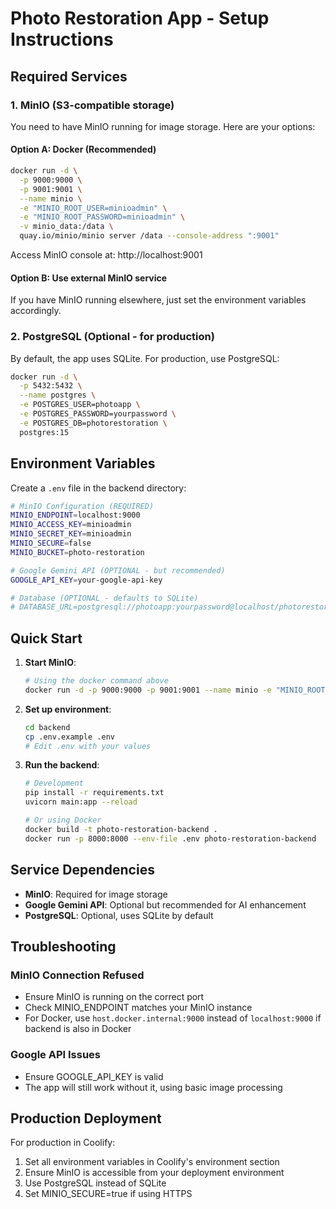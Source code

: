 # Photo Restoration App - Setup Instructions

## Required Services

### 1. MinIO (S3-compatible storage)

You need to have MinIO running for image storage. Here are your options:

#### Option A: Docker (Recommended)
```bash
docker run -d \
  -p 9000:9000 \
  -p 9001:9001 \
  --name minio \
  -e "MINIO_ROOT_USER=minioadmin" \
  -e "MINIO_ROOT_PASSWORD=minioadmin" \
  -v minio_data:/data \
  quay.io/minio/minio server /data --console-address ":9001"
```

Access MinIO console at: http://localhost:9001

#### Option B: Use external MinIO service
If you have MinIO running elsewhere, just set the environment variables accordingly.

### 2. PostgreSQL (Optional - for production)

By default, the app uses SQLite. For production, use PostgreSQL:

```bash
docker run -d \
  -p 5432:5432 \
  --name postgres \
  -e POSTGRES_USER=photoapp \
  -e POSTGRES_PASSWORD=yourpassword \
  -e POSTGRES_DB=photorestoration \
  postgres:15
```

## Environment Variables

Create a `.env` file in the backend directory:

```bash
# MinIO Configuration (REQUIRED)
MINIO_ENDPOINT=localhost:9000
MINIO_ACCESS_KEY=minioadmin
MINIO_SECRET_KEY=minioadmin
MINIO_SECURE=false
MINIO_BUCKET=photo-restoration

# Google Gemini API (OPTIONAL - but recommended)
GOOGLE_API_KEY=your-google-api-key

# Database (OPTIONAL - defaults to SQLite)
# DATABASE_URL=postgresql://photoapp:yourpassword@localhost/photorestoration
```

## Quick Start

1. **Start MinIO**:
   ```bash
   # Using the docker command above
   docker run -d -p 9000:9000 -p 9001:9001 --name minio -e "MINIO_ROOT_USER=minioadmin" -e "MINIO_ROOT_PASSWORD=minioadmin" -v minio_data:/data quay.io/minio/minio server /data --console-address ":9001"
   ```

2. **Set up environment**:
   ```bash
   cd backend
   cp .env.example .env
   # Edit .env with your values
   ```

3. **Run the backend**:
   ```bash
   # Development
   pip install -r requirements.txt
   uvicorn main:app --reload

   # Or using Docker
   docker build -t photo-restoration-backend .
   docker run -p 8000:8000 --env-file .env photo-restoration-backend
   ```

## Service Dependencies

- **MinIO**: Required for image storage
- **Google Gemini API**: Optional but recommended for AI enhancement
- **PostgreSQL**: Optional, uses SQLite by default

## Troubleshooting

### MinIO Connection Refused
- Ensure MinIO is running on the correct port
- Check MINIO_ENDPOINT matches your MinIO instance
- For Docker, use `host.docker.internal:9000` instead of `localhost:9000` if backend is also in Docker

### Google API Issues
- Ensure GOOGLE_API_KEY is valid
- The app will still work without it, using basic image processing

## Production Deployment

For production in Coolify:
1. Set all environment variables in Coolify's environment section
2. Ensure MinIO is accessible from your deployment environment
3. Use PostgreSQL instead of SQLite
4. Set MINIO_SECURE=true if using HTTPS
